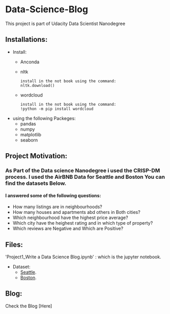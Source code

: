 # Data-Science-Blog
This project is part of Udacity Data Scientist Nanodegree 

## Installations:
  - Install:
    - Anconda
    - nltk
    
          install in the not book using the command:
          nltk.download()
        
    - wordcloud
    
          install in the not book using the command:
          !python -m pip install wordcloud
    
  - using the following Packeges:
    - pandas
    - numpy
    - matplotlib
    - seaborn
## Project Motivation:
   ### As Part of the Data science Nanodegree i used the CRISP-DM process. I used the AirBNB Data for Seattle and Boston You can find the datasets Below.
    
  #### I answered some of the following questions:
  - How many listings are in neighbourhoods?
  - How many houses and apartments abd others in Both cities?
  - Which neighbourhood have the highest price average?
  - Which city have the heighest rating and in which type of property?
  - Which reviews are Negative and Which are Positive?
## Files:
'Project1_Write a Data Science Blog.ipynb' : which is the jupyter notebook. 

   - Dataset:
      - [Seattle](https://www.kaggle.com/airbnb/seattle/data).
      - [Boston](https://www.kaggle.com/airbnb/boston).
## Blog:
Check the Blog [Here]

